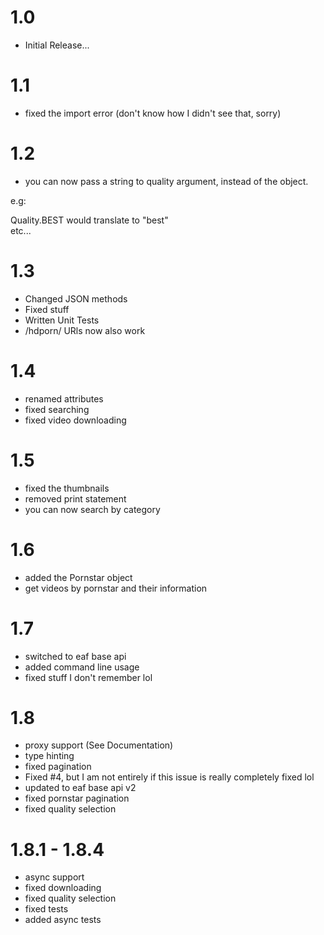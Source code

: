 # 1.0

- Initial Release...

# 1.1

- fixed the import error (don't know how I didn't see that, sorry)

# 1.2
- you can now pass a string to quality argument, instead of the object.

e.g:

Quality.BEST would translate to "best"
<br>etc...

# 1.3

- Changed JSON methods
- Fixed stuff
- Written Unit Tests
- /hdporn/ URls now also work

# 1.4

- renamed attributes
- fixed searching
- fixed video downloading

# 1.5

- fixed the thumbnails
- removed print statement
- you can now search by category

# 1.6
- added the Pornstar object
- get videos by pornstar and their information

# 1.7
- switched to eaf base api
- added command line usage
- fixed stuff I don't remember lol

# 1.8
- proxy support (See Documentation)
- type hinting
- fixed pagination
- Fixed #4, but I am not entirely if this issue is really completely fixed lol
- updated to eaf base api v2
- fixed pornstar pagination
- fixed quality selection

# 1.8.1 - 1.8.4
- async support
- fixed downloading
- fixed quality selection
- fixed tests
- added async tests
